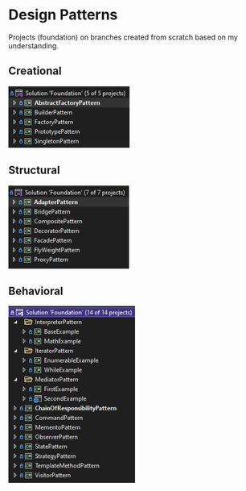 # Design Patterns

Projects (foundation) on branches created from scratch based on my understanding.

## Creational
![Creational](https://raw.githubusercontent.com/p4ndev/design-patterns/main/creational.jpg)

## Structural
![Structural](https://raw.githubusercontent.com/p4ndev/design-patterns/main/structural.jpg)

## Behavioral
![Behavioral](https://raw.githubusercontent.com/p4ndev/design-patterns/main/behavioral.jpg)
